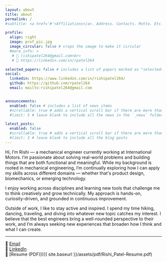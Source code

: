 ```yaml
---
layout: about
title: about
permalink: /
#subtitle: <a href='#'>Affiliations</a>. Address. Contacts. Motto. Etc.

profile:
  align: right
  image: prof_pic.jpg
  image_circular: false # crops the image to make it circular
  #more_info: >
   # 📧 rishipatel264@gmail.com<br>  
   # 🔗 https://linkedin.com/in/rpatel264

selected_papers: false # includes a list of papers marked as "selected={true}"
social:
  linkedin: https://www.linkedin.com/in/rishipatel264/
  github: https://github.com/rpatel264
  email: mailto:rishipatel264@gmail.com


announcements:
  enabled: false # includes a list of news items
  #scrollable: true # adds a vertical scroll bar if there are more than 3 news items
  #limit: 5 # leave blank to include all the news in the `_news` folder

latest_posts:
  enabled: false
  #scrollable: true # adds a vertical scroll bar if there are more than 3 new posts items
  #limit: 3 # leave blank to include all the blog posts
---
```


 
Hi, I’m Rishi — a mechanical engineer currently working at International Motors. I’m passionate about solving real-world problems and building things that are both functional and meaningful. While my background is rooted in mechanical engineering, I’m continually exploring how I can apply my skills across different domains — whether that's product design, biomechanics, or emerging technology. <br>

I enjoy working across disciplines and learning new tools that challenge me to think creatively and grow technically. My approach is hands-on, curiosity-driven, and grounded in continuous improvement. <br>

Outside of work, I like to stay active and inspired. I spend my time hiking, dancing, traveling, and diving into whatever new topic catches my interest. I believe that the best engineers bring a well-rounded perspective to their work, and I’m always seeking new experiences that broaden how I think and what I can create. <br>
  
---

📧 [Email](mailto:rishipatel264@gmail.com)  
🔗 [LinkedIn](https://www.linkedin.com/in/rishipatel264/)  
📄 [Resume (PDF)]({{ site.baseurl }}/assets/pdf/Rishi_Patel-Resume.pdf)


